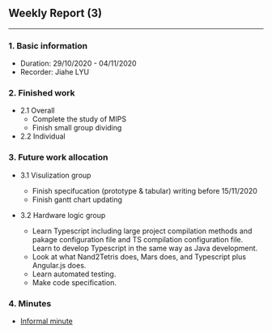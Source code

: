 ## Weekly Report (3)

***

### 1. Basic information

* Duration: 29/10/2020 - 04/11/2020
* Recorder: Jiahe LYU

### 2. Finished work

* 2.1 Overall
  * Complete the study of MIPS
  * Finish small group dividing
* 2.2 Individual

### 3. Future work allocation

* 3.1 Visulization group
  * Finish specifucation (prototype & tabular) writing before 15/11/2020
  * Finish gantt chart updating
* 3.2 Hardware logic group

  * Learn Typescript including large project compilation methods and pakage configuration file and TS compilation configuration file. Learn to develop Typescript in the same way as Java development.
  * Look at what Nand2Tetris does, Mars does, and Typescript plus Angular.js does.
  * Learn automated testing.
  * Make code specification.

### 4. Minutes

* [Informal minute](https://github.com/GRPMIPSVisualizer/Materials/blob/master/minutes/informal/informal_minutes_2.md)
